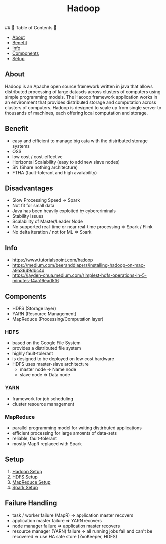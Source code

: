 <h1 align="center">Hadoop</h1> <br>
## 🚀 Table of Contents 🚀

- [About](#about)
- [Benefit](#benefits)
- [Info](#info)
- [Components](#components)
- [Setup](#setup)

## About
Hadoop is an Apache open source framework written in java that allows distributed processing 
of large datasets across clusters of computers using simple programming models. 
The Hadoop framework application works in an environment that provides distributed storage and computation across clusters of computers. 
Hadoop is designed to scale up from single server to thousands of machines, 
each offering local computation and storage.

## Benefit
- easy and efficient to manage big data with the distributed storage systems
- OSS
- low cost / cost-effective
- Horizontal Scalability (easy to add new slave nodes) 
- SN (Share nothing architecture)
- FTHA (fault-tolerant and high availability)

## Disadvantages
- Slow Processing Speed => Spark
- Not fit for small data
- Java has been heavily exploited by cybercriminals
- Stability Issues
- Scalability of Master/Leader Node
- No supported real-time or near real-time processing => Spark / Flink
- No delta iteration / not for ML => Spark

## Info
- https://www.tutorialspoint.com/hadoop
- https://medium.com/beeranddiapers/installing-hadoop-on-mac-a9a3649dbc4d
- https://jayden-chua.medium.com/simplest-hdfs-operations-in-5-minutes-f4aa16ead5f6

## Components
- HDFS (Storage layer)
- YARN (Resource Management)
- MapReduce (Processing/Computation layer)

### HDFS
- based on the Google File System
- provides a distributed file system
- highly fault-tolerant
- is designed to be deployed on low-cost hardware
- HDFS uses master-slave architecture
    - master node => Name node
    - slave node => Data node

### YARN
- framework for job scheduling
- cluster resource management

### MapReduce
- parallel programming model for writing distirbuted applications
- efficient processing for large amounts of data-sets
- reliable, fault-tolerant
- mostly MapR replaced with Spark

## Setup
1. [Hadoop Setup](https://github.com/yuyatinnefeld/hadoop/tree/master/Setup)
2. [HDFS Setup](https://github.com/yuyatinnefeld/hadoop/tree/master/HDFS)
3. [MapReduce Setup](https://github.com/yuyatinnefeld/hadoop/tree/master/MapReduce)
4. [Spark Setup](https://github.com/yuyatinnefeld/hadoop/tree/master/spark)

## Failure Handling
- task / worker failure (MapR) => application master recovers
- application master failure => YARN recovers
- node manager failure => application master recovers
- resource manager (YARN) failure => all running jobs fail and can't be recovered => use HA sate store (ZooKeeper, HDFS)

